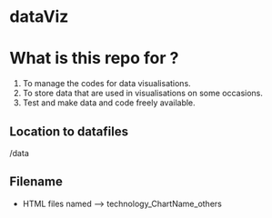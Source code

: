 # dataViz

What is this repo for ?
=============
1. To manage the codes for data visualisations.
2. To store data that are used in visualisations on some occasions.
3. Test and make data and code freely available.

## Location to datafiles
/data


## Filename
* HTML files named -->  technology_ChartName_others


